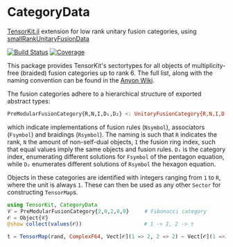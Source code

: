 # CategoryData

[TensorKit.jl](https://github.com/Jutho/TensorKit.jl) extension for low rank unitary fusion categories, using [smallRankUnitaryFusionData](https://github.com/JCBridgeman/smallRankUnitaryFusionData)

[![Build Status](https://github.com/lkdvos/CategoryData.jl/actions/workflows/CI.yml/badge.svg?branch=main)](https://github.com/lkdvos/CategoryData.jl/actions/workflows/CI.yml?query=branch%3Amain)
[![Coverage](https://codecov.io/gh/lkdvos/CategoryData.jl/branch/main/graph/badge.svg)](https://codecov.io/gh/lkdvos/CategoryData.jl)

This package provides TensorKit's sectortypes for all objects of multiplicity-free (braided) fusion categories up to rank 6. The full list, along with the naming convention can be found in the [Anyon Wiki](http://www.thphys.nuim.ie/AnyonWiki/index.php/List_of_small_multiplicity-free_fusion_rings).

The fusion categories adhere to a hierarchical structure of exported abstract types:
```julia
PreModularFusionCategory{R,N,I,D₁,D₂} <: UnitaryFusionCategory{R,N,I,D₁} <: FusionRing{R,N,I}
```
which indicate implementations of fusion rules (`Nsymbol`), associators (`Fsymbol`) and braidings (`Rsymbol`). The naming is such that `R` indicates the rank, `N` the amount of non-self-dual objects, `I` the fusion ring index, such that equal values imply the same objects and fusion rules. `D₁` is the category index, enumerating different solutions for `Fsymbol` of the pentagon equation, while `D₂` enumerates different solutions of `Rsymbol` the hexagon equation.

Objects in these categories are identified with integers ranging from `1` to `R`, where the unit is always `1`. These can then be used as any other `Sector` for constructing `TensorMap`s.

```julia
using TensorKit, CategoryData
𝒞 = PreModularFusionCategory{2,0,2,0,0}     # Fibonacci category
𝒪 = Object{𝒞}
@show collect(values(𝒪))                    # 1 -> I, 2 -> τ

t = TensorMap(rand, ComplexF64, Vect[𝒪](1 => 2, 2 => 2) ← Vect[𝒪](1 =>2, 2 => 2))
```